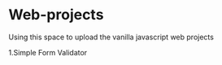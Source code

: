 # Web-projects
Using this space to upload the vanilla javascript web projects

1.Simple Form Validator
